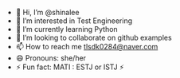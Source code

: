 - 👋 Hi, I’m @shinalee
- 👀 I’m interested in Test Engineering
- 🌱 I’m currently learning Python  
- 💞️ I’m looking to collaborate on github examples
- 📫 How to reach me tlsdk0284@naver.com
- 😄 Pronouns: she/her
- ⚡ Fun fact: MATI : ESTJ or ISTJ ⚡ 

<!---
shinalee/shinalee is a ✨ special ✨ repository because its `README.md` (this file) appears on your GitHub profile.
You can click the Preview link to take a look at your changes.
--->
